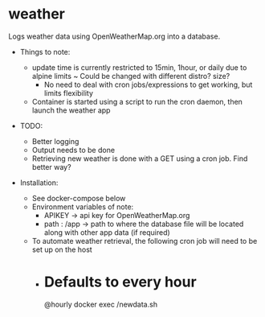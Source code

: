 # weather

Logs weather data using OpenWeatherMap.org into a database.

- Things to note:
	* update time is currently restricted to 15min, 1hour, or daily due to alpine limits
		~ Could be changed with different distro? size?
		+ No need to deal with cron jobs/expressions to get working, but limits flexibility
	* Container is started using a script to run the cron daemon, then launch the weather app

- TODO:
	* Better logging
	* Output needs to be done
	* Retrieving new weather is done with a GET using a cron job.  Find better way? 

- Installation:
	* See docker-compose below
	* Environment variables of note:
		* APIKEY  		->  api key for OpenWeatherMap.org
		* path : /app	->	path to where the database file will be located along with other app data (if required)
	* To automate weather retrieval, the following cron job will need to be set up on the host 
		* # Defaults to every hour
		  @hourly docker exec /newdata.sh
